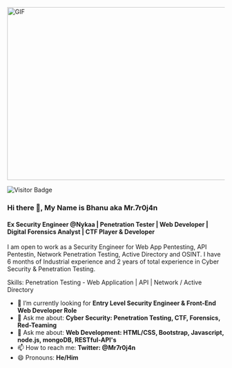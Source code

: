 <img align="center" alt="GIF" src="https://thumbs.dreamstime.com/b/human-skull-green-binary-code-matrix-background-side-view-human-skull-concept-hacker-computer-virus-database-theft-171886103.jpg" width="800" height="400" />

![Visitor Badge](https://visitor-badge.laobi.icu/badge?page_id=mr-7r0j4n)

### Hi there 👋, My Name is Bhanu aka Mr.7r0j4n

#### Ex Security Engineer @Nykaa | Penetration Tester | Web Developer | Digital Forensics Analyst | CTF Player & Developer    
I am open to work as a Security Engineer for Web App Pentesting, API Pentestin, Network Penetration Testing, Active Directory and OSINT. I have 6 months of Industrial experience and 2 years of total experience in Cyber Security & Penetration Testing.

Skills: Penetration Testing - Web Application | API | Network / Active Directory

- 🔭 I’m currently looking for **Entry Level Security Engineer & Front-End Web Developer Role**
- 💬 Ask me about: **Cyber Security: Penetration Testing, CTF, Forensics, Red-Teaming**
- 💬 Ask me about: **Web Development: HTML/CSS, Bootstrap, Javascript, node.js, mongoDB, RESTful-API's**
- 📫 How to reach me: **Twitter: @Mr7r0j4n** 
- 😄 Pronouns: **He/Him**
